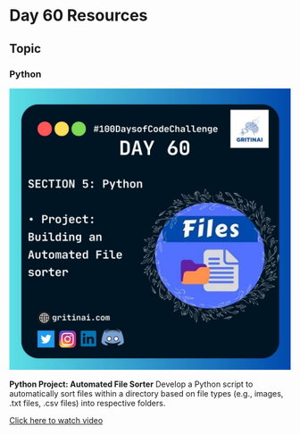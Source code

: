 # Day 60 Resources

## Topic

### Python

![100 days of code Day 60](https://github.com/GritinAI/100daysofcode2.0/blob/main/Images/Day60.jpg)

**Python Project: Automated File Sorter**
Develop a Python script to automatically sort files within a directory based on file types (e.g., images,  .txt files, .csv files) into respective folders.


[Click here to watch video](https://youtu.be/gs0FNQR0njI?si=fnJWZkuAt9stnzxZ)





